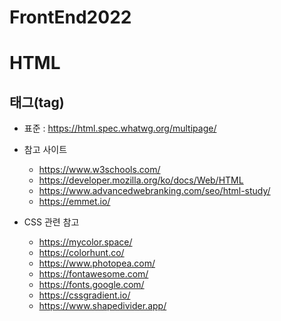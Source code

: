# FrontEnd2022
# HTML 

## 태그(tag) 
+ 표준 : https://html.spec.whatwg.org/multipage/
+ 참고 사이트 
  + https://www.w3schools.com/
  + https://developer.mozilla.org/ko/docs/Web/HTML
  + https://www.advancedwebranking.com/seo/html-study/
  + https://emmet.io/
  
+ CSS 관련 참고
  + https://mycolor.space/
  + https://colorhunt.co/
  + https://www.photopea.com/
  + https://fontawesome.com/
  + https://fonts.google.com/
  + https://cssgradient.io/
  + https://www.shapedivider.app/
